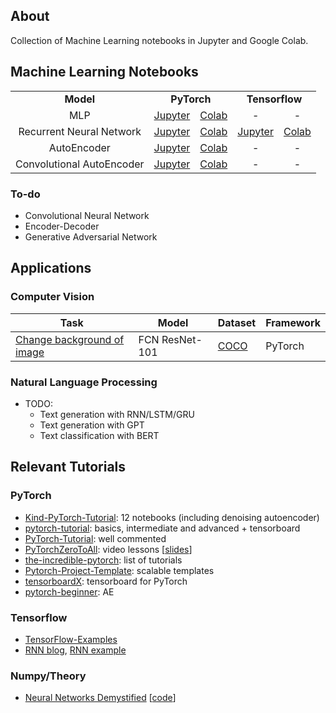 ## About
Collection of Machine Learning notebooks in Jupyter and Google Colab.

## Machine Learning Notebooks
<table align="center"> 
  <tr>
    <td align="center"><b>Model</b></td>
    <td align="center" colspan="2"><b>PyTorch</b></td>
    <td align="center" colspan="2"><b>Tensorflow</b></td>
  </tr>
  <tr>
    <td align="center">MLP</td>
    <td align="center"><a href="https://github.com/gcunhase/ML-Notebook/blob/master/models/mlp_pytorch.ipynb">Jupyter</a></td>
    <td align="center"><a href="https://colab.research.google.com/github/gcunhase/ML-Notebook/blob/master/models/mlp_pytorch.ipynb">Colab</a></td>
    <td align="center">-</td><td align="center">-</td>
  </tr>
  <tr>
    <td align="center">Recurrent Neural Network</td>
    <td align="center"><a href="https://github.com/gcunhase/ML-Notebook/blob/master/models/rnn_pytorch.ipynb">Jupyter</a></td>
    <td align="center"><a href="https://colab.research.google.com/github/gcunhase/ML-Notebook/blob/master/models/rnn_pytorch.ipynb">Colab</a></td>
    <td align="center"><a href="https://github.com/gcunhase/ML-Notebook/blob/master/models/rnn_tensorflow.ipynb">Jupyter</a></td>
    <td align="center"><a href="https://colab.research.google.com/github/gcunhase/ML-Notebook/blob/master/models/rnn_tensorflow.ipynb">Colab</a></td>
  </tr>
  <tr>
    <td align="center">AutoEncoder</td>
    <td align="center"><a href="https://github.com/gcunhase/ML-Notebook/blob/master/models/autoencoder_pytorch.ipynb">Jupyter</a></td>
    <td align="center"><a href="https://colab.research.google.com/github/gcunhase/ML-Notebook/blob/master/models/autoencoder_pytorch.ipynb">Colab</a></td>
    <td align="center">-</td><td align="center">-</td>
  </tr>
  <tr>
    <td align="center">Convolutional AutoEncoder</td>
    <td align="center"><a href="https://github.com/gcunhase/ML-Notebook/blob/master/models/conv_autoencoder_pytorch.ipynb">Jupyter</a></td>
    <td align="center"><a href="https://colab.research.google.com/github/gcunhase/ML-Notebook/blob/master/models/conv_autoencoder_pytorch.ipynb">Colab</a></td>
    <td align="center">-</td><td align="center">-</td>
  </tr>
</table>


### To-do
* Convolutional Neural Network
* Encoder-Decoder
* Generative Adversarial Network

## Applications
### Computer Vision

| Task | Model | Dataset | Framework |
| ---- | ----- | ------- | --------- |
| [Change background of image](./applications/cv_change_background.ipynb) | FCN ResNet-101 | [COCO](https://cocodataset.org/#home) | PyTorch |

### Natural Language Processing
* TODO:
  * Text generation with RNN/LSTM/GRU
  * Text generation with GPT
  * Text classification with BERT

## Relevant Tutorials
### PyTorch
* [Kind-PyTorch-Tutorial](https://github.com/GunhoChoi/Kind-PyTorch-Tutorial): 12 notebooks (including denoising autoencoder)
* [pytorch-tutorial](https://github.com/yunjey/pytorch-tutorial): basics, intermediate and advanced + tensorboard
* [PyTorch-Tutorial](https://github.com/MorvanZhou/PyTorch-Tutorial): well commented
* [PyTorchZeroToAll](https://www.youtube.com/playlist?list=PLlMkM4tgfjnJ3I-dbhO9JTw7gNty6o_2m&disable_polymer=true): video lessons [[slides](http://bit.ly/PyTorchZeroAll)]
* [the-incredible-pytorch](https://github.com/ritchieng/the-incredible-pytorch): list of tutorials
* [Pytorch-Project-Template](https://github.com/moemen95/Pytorch-Project-Template): scalable templates
* [tensorboardX](https://github.com/lanpa/tensorboardX): tensorboard for PyTorch
* [pytorch-beginner](https://github.com/L1aoXingyu/pytorch-beginner): AE

### Tensorflow
* [TensorFlow-Examples](https://github.com/aymericdamien/TensorFlow-Examples)
* [RNN blog](https://jasdeep06.github.io/posts/Understanding-LSTM-in-Tensorflow-MNIST/), [RNN example](https://github.com/aymericdamien/TensorFlow-Examples/blob/master/notebooks/3_NeuralNetworks/recurrent_network.ipynb)

### Numpy/Theory
* [Neural Networks Demystified](https://www.youtube.com/watch?v=bxe2T-V8XRs&list=PLiaHhY2iBX9hdHaRr6b7XevZtgZRa1PoU) [[code](https://github.com/stephencwelch/Neural-Networks-Demystified)]
